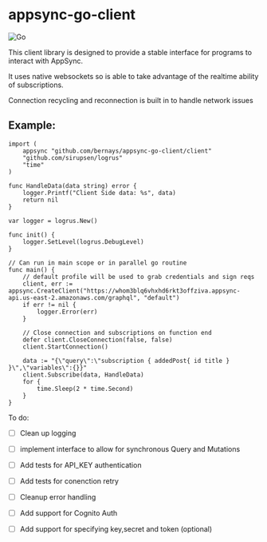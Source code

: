 # appsync-go-client


![Go](https://github.com/bernays/appsync-go-client/workflows/Go/badge.svg)



This client library is designed to provide a stable interface for programs to interact with AppSync.

It uses native websockets so is able to take advantage of the realtime ability of subscriptions.

Connection recycling and reconnection is built in to handle network issues


## Example:

```
import (
	appsync "github.com/bernays/appsync-go-client/client"
	"github.com/sirupsen/logrus"
	"time"
)

func HandleData(data string) error {
	logger.Printf("Client Side data: %s", data)
	return nil
}

var logger = logrus.New()

func init() {
	logger.SetLevel(logrus.DebugLevel)
}

// Can run in main scope or in parallel go routine
func main() {
	// default profile will be used to grab credentials and sign reqs
	client, err := appsync.CreateClient("https://whom3blq6vhxhd6rkt3offziva.appsync-api.us-east-2.amazonaws.com/graphql", "default")
	if err != nil {
		logger.Error(err)
	}
	
	// Close connection and subscriptions on function end
	defer client.CloseConnection(false, false)
	client.StartConnection()

	data := "{\"query\":\"subscription { addedPost{ id title } }\",\"variables\":{}}"
	client.Subscribe(data, HandleData)
	for {
		time.Sleep(2 * time.Second)
	}
}
```


To do:
- [ ] Clean up logging
- [ ] implement interface to allow for synchronous Query and Mutations
- [ ] Add tests for API_KEY authentication
- [ ] Add tests for conenction retry
- [ ] Cleanup error handling
- [ ] Add support for Cognito Auth
- [ ] Add support for specifying key,secret and token (optional)
    
    
    

